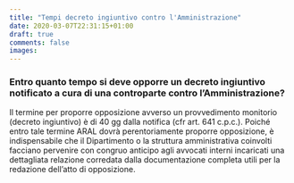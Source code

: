 ```yaml
---
title: "Tempi decreto ingiuntivo contro l'Amministrazione"
date: 2020-03-07T22:31:15+01:00
draft: true
comments: false
images:
---
```


### Entro quanto tempo si deve opporre un decreto ingiuntivo notificato a cura di una controparte contro l’Amministrazione?
Il termine per proporre opposizione avverso un provvedimento monitorio (decreto ingiuntivo) è di 40 gg dalla notifica (cfr art. 641 c.p.c.).
Poiché entro tale termine ARAL dovrà perentoriamente proporre opposizione, è indispensabile che il Dipartimento o la struttura amministrativa coinvolti facciano pervenire con congruo anticipo agli avvocati interni incaricati una dettagliata relazione corredata dalla documentazione completa utili per la redazione dell’atto di opposizione.

